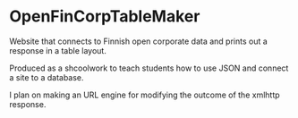 # OpenFinCorpTableMaker
Website that connects to Finnish open corporate data and prints out a response in a table layout.

Produced as a shcoolwork to teach students how to use JSON and connect a site to a database.

I plan on making an URL engine for modifying the outcome of the xmlhttp response.
